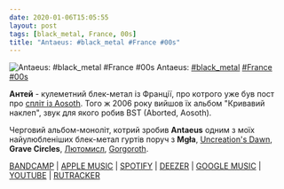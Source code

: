 ```yaml
---
date: 2020-01-06T15:05:55
layout: post
tags: [black_metal, France, 00s]
title: "Antaeus: #black_metal #France #00s"
---
```

![Antaeus: #black_metal #France #00s](https://cdn4.telesco.pe/file/pvd4mP9Wuxwlal4ioEiJ5yOBzNwS0hgyufmfCpuFDY7lVLHFXergqhune8SHO9ukdQD3s0ew1xzKdsl6u5dLQ1tq5oPhz5mDpVX2BGDS1nuL25Gzch3fBVAibAHK-8BbrlwlAkgHgd03nUeZm45iP-zlFp1UtxJGFXzXbv98BfbYVtSiIwvP987tv4QHxdjdkNuDq3Dpc3lDYHrIJlq8P3ZlyBie_0Fbt9x91L5XqKH7XBdJ_3NSMIqMGq_kh5nYzesJ-sPvRUmWZtIEpBg2ZlWql7vtt5h6Z5EKqANPaq7j0t1WHamMuoS3shVxX6eGe14PX0djmHIHuwwXjLYWyA.jpg)
Antaeus: [#black_metal](/tags/#black_metal) [#France](/tags/#France) [#00s](/tags/#00s)

**Антей** - кулеметний блек-метал із Франції, про котрого уже був пост про [спліт із Aosoth](https://t.me/vast_space_unexplored/3206). Того ж 2006 року вийшов їх альбом &quot;Кривавий наклеп&quot;, звук для якого робив BST (Aborted, Aosoth).

Черговий альбом-моноліт, котрий зробив **Antaeus** одним з моїх найулюбленіших блек-метал гуртів поруч з **Mgła**, [Uncreation&#39;s Dawn](https://t.me/vast_space_unexplored/3223), **Grave Circles**, [Лютомисл](https://t.me/vast_space_unexplored/3217), [Gorgoroth](https://t.me/vast_space_unexplored/3221).

[BANDCAMP](https://antaeusofficial.bandcamp.com/album/blood-libels) | [APPLE MUSIC](https://music.apple.com/us/album/blood-libels/1442656840) | [SPOTIFY](https://open.spotify.com/album/0oMWgA7keJVElQBk0eaR0J) | [DEEZER](https://www.deezer.com/album/78943842?utm_source=deezer&amp;utm_content=album-78943842&amp;utm_term=1601611822_1578315538&amp;utm_medium=web) | [GOOGLE MUSIC](https://play.google.com/music/m/Bccj2ckedftcgfw3b2qq467tfwm?t=Blood_Libels_-_Antaeus) | [YOUTUBE](https://www.youtube.com/playlist?list=OLAK5uy_lo0jarTh81h9J-hqvQHDiVd23XOJDSQK8)  | [RUTRACKER](https://rutracker.org/forum/viewtopic.php?t=3931535)